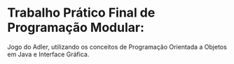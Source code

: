 # Trabalho Prático Final de Programação Modular:

Jogo do Adler, utilizando os conceitos de Programação Orientada a Objetos em Java e Interface Gráfica.


